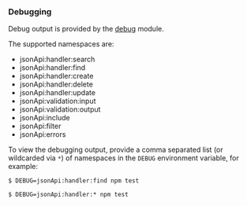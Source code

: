 
### Debugging

Debug output is provided by the [debug](https://www.npmjs.com/package/debug) module.

The supported namespaces are:

 - jsonApi:handler:search
 - jsonApi:handler:find
 - jsonApi:handler:create
 - jsonApi:handler:delete
 - jsonApi:handler:update
 - jsonApi:validation:input
 - jsonApi:validation:output
 - jsonApi:include
 - jsonApi:filter
 - jsonApi:errors


To view the debugging output, provide a comma separated list (or wildcarded via `*`) of namespaces in the `DEBUG` environment variable, for example:
```
$ DEBUG=jsonApi:handler:find npm test
```
```
$ DEBUG=jsonApi:handler:* npm test
```
